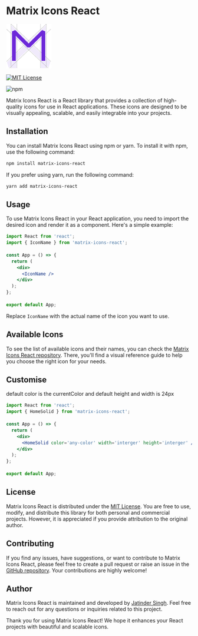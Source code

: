 # Matrix Icons React

![Matrix Icons React Logo](https://raw.githubusercontent.com/jatinder-singh221/matrix-icons-react/main/Matrix.svg)

[![MIT License](https://img.shields.io/badge/License-MIT-blue.svg)](https://github.com/jatinder-singh221/matrix-icons-react/blob/main/LICENSE)

![npm](https://img.shields.io/npm/v/matrix-icons-react?color=green)

Matrix Icons React is a React library that provides a collection of high-quality icons for use in React applications. These icons are designed to be visually appealing, scalable, and easily integrable into your projects.

## Installation

You can install Matrix Icons React using npm or yarn. To install it with npm, use the following command:

```bash
npm install matrix-icons-react
```

If you prefer using yarn, run the following command:

```bash
yarn add matrix-icons-react
```

## Usage

To use Matrix Icons React in your React application, you need to import the desired icon and render it as a component. Here's a simple example:

```jsx
import React from 'react';
import { IconName } from 'matrix-icons-react';

const App = () => {
  return (
    <div>
      <IconName />
    </div>
  );
};

export default App;
```

Replace `IconName` with the actual name of the icon you want to use.

## Available Icons

To see the list of available icons and their names, you can check the [Matrix Icons React repository](https://matrix-nu-eight.vercel.app/icons/1.0.0). There, you'll find a visual reference guide to help you choose the right icon for your needs.


## Customise

default color is the currentColor and default height and width is 24px

```jsx
import React from 'react';
import { HomeSolid } from 'matrix-icons-react';

const App = () => {
  return (
    <div>
      <HomeSolid color='any-color' width='interger' height='interger' />
    </div>
  );
};

export default App;

```

## License

Matrix Icons React is distributed under the [MIT License](https://github.com/jatinder-singh221/matrix-icons-react/blob/main/LICENSE). You are free to use, modify, and distribute this library for both personal and commercial projects. However, it is appreciated if you provide attribution to the original author.

## Contributing

If you find any issues, have suggestions, or want to contribute to Matrix Icons React, please feel free to create a pull request or raise an issue in the [GitHub repository](https://github.com/jatinder-singh221/matrix-icons-react). Your contributions are highly welcome!

## Author

Matrix Icons React is maintained and developed by [Jatinder Singh](https://github.com/jatinder-singh221). Feel free to reach out for any questions or inquiries related to this project.

Thank you for using Matrix Icons React! We hope it enhances your React projects with beautiful and scalable icons.